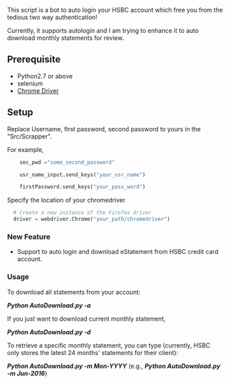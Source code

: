 This script is a bot to auto login your HSBC account which free you from the tedious two way authentication!

Currently, it supports autologin and I am trying to enhance it to auto download monthly statements for review.

## Prerequisite

- Python2.7 or above
- selenium
- [Chrome Driver](https://sites.google.com/a/chromium.org/chromedriver/downloads)

## Setup

Replace Username, first password, second password to yours in the "Src/Scrapper".

For example,

```Python
    sec_pwd ="some_second_password"

    usr_name_input.send_keys("your_usr_name")

    firstPassword.send_keys("your_pass_word")
```

Specify the location of your chromedriver

```Python
  # Create a new instance of the Firefox driver
  driver = webdriver.Chrome("your_path/chromedriver")
```

### New Feature

* Support to auto login and download eStatement from HSBC credit card account.

### Usage

To download all statements from your account:

***Python AutoDownload.py -a***

If you just want to download current monthly statement,

***Python AutoDownload.py -d***

To retrieve a specific monthly statement, you can type (currently, HSBC only stores the latest 24 months' statements for their client):

***Python AutoDownload.py -m Mon-YYYY*** (e.g., ***Python AutoDownload.py -m Jun-2016***)
